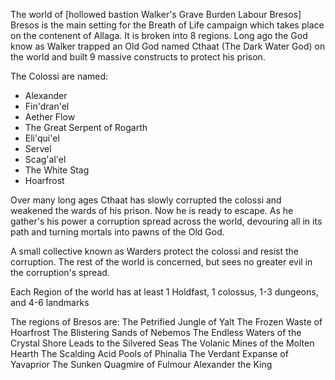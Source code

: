 The world of [hollowed bastion Walker's Grave Burden Labour Bresos] Bresos is the main setting for the Breath of Life campaign which takes place on the contenent of Allaga. It is broken into 8 regions.
Long ago the God know as Walker trapped an Old God named Cthaat (The Dark Water God) on the world and built 9 massive constructs to protect his prison.

The Colossi are named:
- Alexander
- Fin'dran'el
- Aether Flow
- The Great Serpent of Rogarth
- Eli'qui'el
- Servel
- Scag'al'el
- The White Stag
- Hoarfrost

Over many long ages Cthaat  has slowly corrupted the colossi and weakened the wards of his prison. Now he is ready to escape. As he gather's his power a corruption spread across the world, devouring all in its path and turning mortals into pawns of the Old God.

A small collective known as Warders protect the colossi and resist the corruption. The rest of the world is concerned, but sees no greater evil in the corruption's spread.

Each Region of the world has at least 1 Holdfast, 1 colossus, 1-3 dungeons, and 4-6 landmarks

The regions of Bresos are:
The Petrified Jungle of Yalt
The Frozen Waste of Hoarfrost
The Blistering Sands of Nebemos
The Endless Waters of the Crystal Shore
    Leads to the Silvered Seas
The Volanic Mines of the Molten Hearth
The Scalding Acid Pools of Phinalia
The Verdant Expanse of Yavaprior
The Sunken Quagmire of Fulmour
Alexander the King